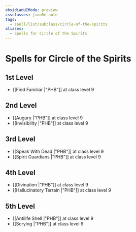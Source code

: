 ```yaml
---
obsidianUIMode: preview
cssclasses: json5e-note
tags:
  - spell/list/subclass/circle-of-the-spirits
aliases:
  - Spells for Circle of the Spirits
---
```

# Spells for Circle of the Spirits

## 1st Level

- [[Find Familiar \|"PHB"]] at class level 9

## 2nd Level

- [[Augury \|"PHB"]] at class level 9
- [[Invisibility \|"PHB"]] at class level 9

## 3rd Level

- [[Speak With Dead \|"PHB"]] at class level 9
- [[Spirit Guardians \|"PHB"]] at class level 9

## 4th Level

- [[Divination \|"PHB"]] at class level 9
- [[Hallucinatory Terrain \|"PHB"]] at class level 9

## 5th Level

- [[Antilife Shell \|"PHB"]] at class level 9
- [[Scrying \|"PHB"]] at class level 9
